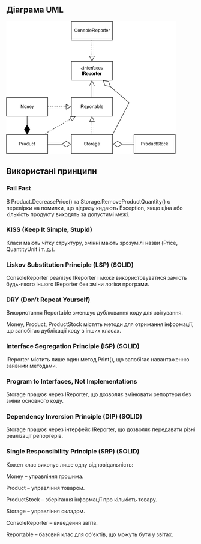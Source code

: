 ## Діаграма UML

![diagram](lab1.drawio.png)

## Використані принципи

### Fail Fast

В Product.DecreasePrice() та Storage.RemoveProductQuantity() є перевірки на помилки, що відразу кидають Exception, якщо ціна або кількість продукту виходять за допустимі межі.

### KISS (Keep It Simple, Stupid)

Класи мають чітку структуру, змінні мають зрозумілі назви (Price, QuantityUnit і т. д.).

### Liskov Substitution Principle (LSP) (SOLID)

ConsoleReporter реалізує IReporter і може використовуватися замість будь-якого іншого IReporter без зміни логіки програми.

### DRY (Don’t Repeat Yourself)

Використання Reportable зменшує дублювання коду для звітування.

Money, Product, ProductStock містять методи для отримання інформації, що запобігає дублікації коду в інших класах.

### Interface Segregation Principle (ISP) (SOLID)

IReporter містить лише один метод Print(), що запобігає навантаженню зайвими методами.

### Program to Interfaces, Not Implementations

Storage працює через IReporter, що дозволяє змінювати репортери без зміни основного коду.

### Dependency Inversion Principle (DIP) (SOLID)

Storage працює через інтерфейс IReporter, що дозволяє передавати різні реалізації репортерів.

### Single Responsibility Principle (SRP) (SOLID)

Кожен клас виконує лише одну відповідальність:

Money – управління грошима.

Product – управління товаром.

ProductStock – зберігання інформації про кількість товару.

Storage – управління складом.

ConsoleReporter – виведення звітів.

Reportable – базовий клас для об'єктів, що можуть бути у звітах.


